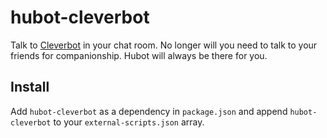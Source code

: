 # hubot-cleverbot

Talk to [Cleverbot](http://www.cleverbot.com/) in your chat room. No longer will you need to talk to your friends for companionship. Hubot will always be there for you.

## Install

Add `hubot-cleverbot` as a dependency in `package.json` and append `hubot-cleverbot` to your `external-scripts.json` array.
